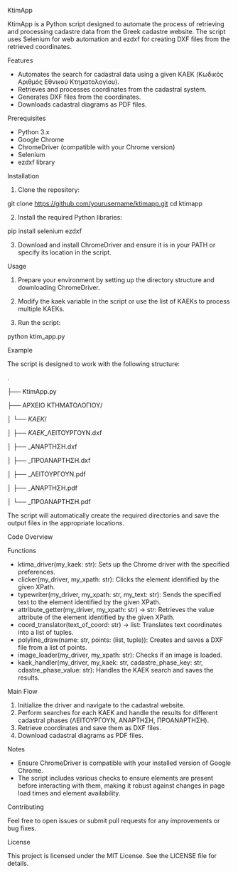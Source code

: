 KtimApp

KtimApp is a Python script designed to automate the process of retrieving and processing cadastre data from the Greek cadastre website. The script uses Selenium for web automation and ezdxf for creating DXF files from the retrieved coordinates.


Features

- Automates the search for cadastral data using a given KAEK (Κωδικός Αριθμός Εθνικού Κτηματολογίου).
- Retrieves and processes coordinates from the cadastral system.
- Generates DXF files from the coordinates.
- Downloads cadastral diagrams as PDF files.


Prerequisites

- Python 3.x
- Google Chrome
- ChromeDriver (compatible with your Chrome version)
- Selenium
- ezdxf library


Installation

1. Clone the repository:

git clone https://github.com/yourusername/ktimapp.git
cd ktimapp

2. Install the required Python libraries:

pip install selenium ezdxf

3. Download and install ChromeDriver and ensure it is in your PATH or specify its location in the script.


Usage

1. Prepare your environment by setting up the directory structure and downloading ChromeDriver.

2. Modify the kaek variable in the script or use the list of KAEKs to process multiple KAEKs.

3. Run the script:

python ktim_app.py


Example

The script is designed to work with the following structure:

.

├── KtimApp.py

├── ΑΡΧΕΙΟ ΚΤΗΜΑΤΟΛΟΓΙΟΥ/

│   └── *KAEK*/

│       ├── *KAEK*_ΛΕΙΤΟΥΡΓΟΥΝ.dxf

│       ├── <KAEK>_ΑΝΑΡΤΗΣΗ.dxf

│       ├── <KAEK>_ΠΡΟΑΝΑΡΤΗΣΗ.dxf

│       ├── <KAEK>_ΛΕΙΤΟΥΡΓΟΥΝ.pdf

│       ├── <KAEK>_ΑΝΑΡΤΗΣΗ.pdf

│       └── <KAEK>_ΠΡΟΑΝΑΡΤΗΣΗ.pdf

The script will automatically create the required directories and save the output files in the appropriate locations.


Code Overview


Functions
- ktima_driver(my_kaek: str): Sets up the Chrome driver with the specified preferences.
- clicker(my_driver, my_xpath: str): Clicks the element identified by the given XPath.
- typewriter(my_driver, my_xpath: str, my_text: str): Sends the specified text to the element identified by the given XPath.
- attribute_getter(my_driver, my_xpath: str) -> str: Retrieves the value attribute of the element identified by the given XPath.
- coord_translator(text_of_coord: str) -> list: Translates text coordinates into a list of tuples.
- polyline_draw(name: str, points: (list, tuple)): Creates and saves a DXF file from a list of points.
- image_loader(my_driver, my_xpath: str): Checks if an image is loaded.
- kaek_handler(my_driver, my_kaek: str, cadastre_phase_key: str, cdastre_phase_value: str): Handles the KAEK search and saves the results.


Main Flow

1. Initialize the driver and navigate to the cadastral website.
2. Perform searches for each KAEK and handle the results for different cadastral phases (ΛΕΙΤΟΥΡΓΟΥΝ, ΑΝΑΡΤΗΣΗ, ΠΡΟΑΝΑΡΤΗΣΗ).
3. Retrieve coordinates and save them as DXF files.
4. Download cadastral diagrams as PDF files.


Notes

- Ensure ChromeDriver is compatible with your installed version of Google Chrome.
- The script includes various checks to ensure elements are present before interacting with them, making it robust against changes in page load times and element     availability.


Contributing

Feel free to open issues or submit pull requests for any improvements or bug fixes.


License

This project is licensed under the MIT License. See the LICENSE file for details.
